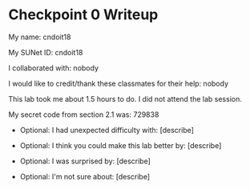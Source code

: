 Checkpoint 0 Writeup
====================

My name: cndoit18

My SUNet ID: cndoit18

I collaborated with: nobody

I would like to credit/thank these classmates for their help: nobody

This lab took me about 1.5 hours to do. I did not attend the lab session.

My secret code from section 2.1 was: 729838

- Optional: I had unexpected difficulty with: [describe]

- Optional: I think you could make this lab better by: [describe]

- Optional: I was surprised by: [describe]

- Optional: I'm not sure about: [describe]
